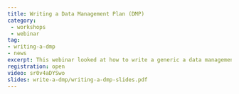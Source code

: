 ```yaml
---
title: Writing a Data Management Plan (DMP)
category:
 - workshops
 - webinar
tag: 
- writing-a-dmp
- news
excerpt: This webinar looked at how to write a generic a data management plan.
registration: open
video: sr0v4aDYSwo
slides: write-a-dmp/writing-a-dmp-slides.pdf
---
```

